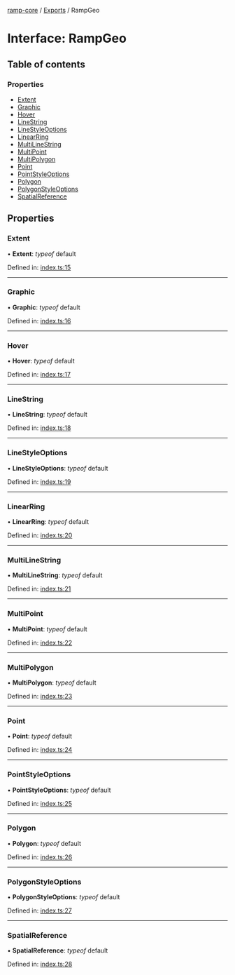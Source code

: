 [ramp-core](../README.md) / [Exports](../modules.md) / RampGeo

# Interface: RampGeo

## Table of contents

### Properties

- [Extent](rampgeo.md#extent)
- [Graphic](rampgeo.md#graphic)
- [Hover](rampgeo.md#hover)
- [LineString](rampgeo.md#linestring)
- [LineStyleOptions](rampgeo.md#linestyleoptions)
- [LinearRing](rampgeo.md#linearring)
- [MultiLineString](rampgeo.md#multilinestring)
- [MultiPoint](rampgeo.md#multipoint)
- [MultiPolygon](rampgeo.md#multipolygon)
- [Point](rampgeo.md#point)
- [PointStyleOptions](rampgeo.md#pointstyleoptions)
- [Polygon](rampgeo.md#polygon)
- [PolygonStyleOptions](rampgeo.md#polygonstyleoptions)
- [SpatialReference](rampgeo.md#spatialreference)

## Properties

### Extent

• **Extent**: *typeof* default

Defined in: [index.ts:15](https://github.com/an-w/ramp4-pcar4/blob/e1fe25a/packages/ramp-core/src/api/index.ts#L15)

___

### Graphic

• **Graphic**: *typeof* default

Defined in: [index.ts:16](https://github.com/an-w/ramp4-pcar4/blob/e1fe25a/packages/ramp-core/src/api/index.ts#L16)

___

### Hover

• **Hover**: *typeof* default

Defined in: [index.ts:17](https://github.com/an-w/ramp4-pcar4/blob/e1fe25a/packages/ramp-core/src/api/index.ts#L17)

___

### LineString

• **LineString**: *typeof* default

Defined in: [index.ts:18](https://github.com/an-w/ramp4-pcar4/blob/e1fe25a/packages/ramp-core/src/api/index.ts#L18)

___

### LineStyleOptions

• **LineStyleOptions**: *typeof* default

Defined in: [index.ts:19](https://github.com/an-w/ramp4-pcar4/blob/e1fe25a/packages/ramp-core/src/api/index.ts#L19)

___

### LinearRing

• **LinearRing**: *typeof* default

Defined in: [index.ts:20](https://github.com/an-w/ramp4-pcar4/blob/e1fe25a/packages/ramp-core/src/api/index.ts#L20)

___

### MultiLineString

• **MultiLineString**: *typeof* default

Defined in: [index.ts:21](https://github.com/an-w/ramp4-pcar4/blob/e1fe25a/packages/ramp-core/src/api/index.ts#L21)

___

### MultiPoint

• **MultiPoint**: *typeof* default

Defined in: [index.ts:22](https://github.com/an-w/ramp4-pcar4/blob/e1fe25a/packages/ramp-core/src/api/index.ts#L22)

___

### MultiPolygon

• **MultiPolygon**: *typeof* default

Defined in: [index.ts:23](https://github.com/an-w/ramp4-pcar4/blob/e1fe25a/packages/ramp-core/src/api/index.ts#L23)

___

### Point

• **Point**: *typeof* default

Defined in: [index.ts:24](https://github.com/an-w/ramp4-pcar4/blob/e1fe25a/packages/ramp-core/src/api/index.ts#L24)

___

### PointStyleOptions

• **PointStyleOptions**: *typeof* default

Defined in: [index.ts:25](https://github.com/an-w/ramp4-pcar4/blob/e1fe25a/packages/ramp-core/src/api/index.ts#L25)

___

### Polygon

• **Polygon**: *typeof* default

Defined in: [index.ts:26](https://github.com/an-w/ramp4-pcar4/blob/e1fe25a/packages/ramp-core/src/api/index.ts#L26)

___

### PolygonStyleOptions

• **PolygonStyleOptions**: *typeof* default

Defined in: [index.ts:27](https://github.com/an-w/ramp4-pcar4/blob/e1fe25a/packages/ramp-core/src/api/index.ts#L27)

___

### SpatialReference

• **SpatialReference**: *typeof* default

Defined in: [index.ts:28](https://github.com/an-w/ramp4-pcar4/blob/e1fe25a/packages/ramp-core/src/api/index.ts#L28)

